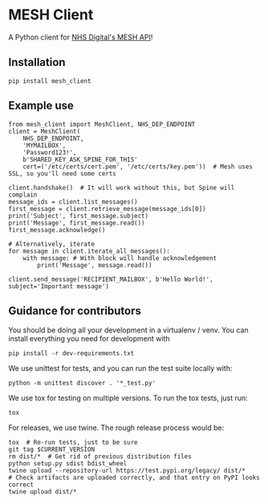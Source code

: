 MESH Client
===========

A Python client for [NHS Digital's MESH API](https://meshapi.docs.apiary.io/)!

Installation
------------

```
pip install mesh_client
```

Example use
-----------

```
from mesh_client import MeshClient, NHS_DEP_ENDPOINT
client = MeshClient(
    NHS_DEP_ENDPOINT,
    'MYMAILBOX',
    'Password123!',
    b'SHARED_KEY_ASK_SPINE_FOR_THIS'
    cert=('/etc/certs/cert.pem', '/etc/certs/key.pem'))  # Mesh uses SSL, so you'll need some certs

client.handshake()  # It will work without this, but Spine will complain
message_ids = client.list_messages()
first_message = client.retrieve_message(message_ids[0])
print('Subject', first_message.subject)
print('Message', first_message.read())
first_message.acknowledge()

# Alternatively, iterate
for message in client.iterate_all_messages():
    with message: # With block will handle acknowledgement
        print('Message', message.read())

client.send_message('RECIPIENT_MAILBOX', b'Hello World!', subject='Important message')
```

Guidance for contributors
-------------------------

You should be doing all your development in a virtualenv / venv. You can install
everything you need for development with

```
pip install -r dev-requirements.txt
```

We use unittest for tests, and you can run the test suite locally with:

```
python -m unittest discover . '*_test.py'
```

We use tox for testing on multiple versions. To run the tox tests, just run:

```
tox
```

For releases, we use twine. The rough release process would be:

```
tox  # Re-run tests, just to be sure
git tag $CURRENT_VERSION
rm dist/*  # Get rid of previous distribution files
python setup.py sdist bdist_wheel
twine upload --repository-url https://test.pypi.org/legacy/ dist/*
# Check artifacts are uploaded correctly, and that entry on PyPI looks correct
twine upload dist/*
```
